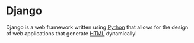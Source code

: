 # Django

Django is a web framework written using [Python](/wiki/Python) that allows for the design of web applications that generate [HTML](/wiki/HTML) dynamically!